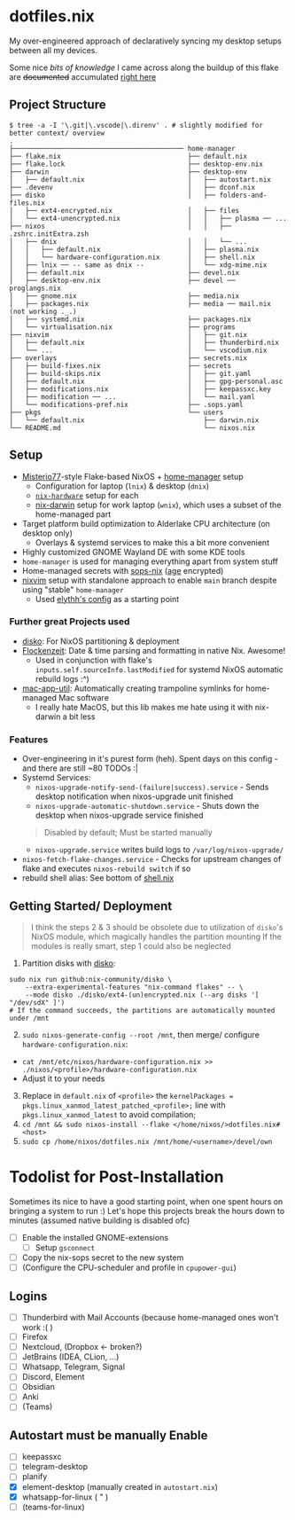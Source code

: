 # dotfiles.nix

My over-engineered approach of declaratively syncing my desktop setups between all my devices.

Some nice *bits of knowledge* I came across along the buildup of this flake are ~~documented~~ accumulated [right here](./BITS.md)

## Project Structure

```shell
$ tree -a -I '\.git|\.vscode|\.direnv' . # slightly modified for better context/ overview
.
├─────────────────────────────────────────── home-manager
├── flake.nix                                ├── default.nix
├── flake.lock                               ├── desktop-env.nix
├── darwin                                   ├── desktop-env
│   ├── default.nix                          │   ├── autostart.nix
├── .devenv                                  │   ├── dconf.nix
├── disko                                    │   ├── folders-and-files.nix
│   ├── ext4-encrypted.nix                   │   ├── files
│   └── ext4-unencrypted.nix                 │   │   ├── plasma ── ...
├── nixos                                    │   │   ├── .zshrc.initExtra.zsh
│   ├── dnix                                 │   │   └── ...
│   │   ├── default.nix                      │   ├── plasma.nix
│   │   └── hardware-configuration.nix       │   ├── shell.nix
│   ├── lnix ── -- same as dnix --           │   └── xdg-mime.nix
│   ├── default.nix                          ├── devel.nix
│   ├── desktop-env.nix                      ├── devel ── proglangs.nix
│   ├── gnome.nix                            ├── media.nix
│   ├── packages.nix                         ├── media ── mail.nix (not working ._.)
│   ├── systemd.nix                          ├── packages.nix
│   └── virtualisation.nix                   ├── programs
├── nixvim                                   │   ├── git.nix
│   ├── default.nix                          │   ├── thunderbird.nix
│   └── ...                                  │   └── vscodium.nix
├── overlays                                 ├── secrets.nix
│   ├── build-fixes.nix                      ├── secrets
│   ├── build-skips.nix                      │   ├── git.yaml
│   ├── default.nix                          │   ├── gpg-personal.asc
│   ├── modifications.nix                    │   ├── keepassxc.key
│   ├── modification ── ...                  │   └── mail.yaml
│   └── modifications-pref.nix               ├── .sops.yaml
├── pkgs                                     └── users
│   └── default.nix                              ├── darwin.nix
└── README.md                                    └── nixos.nix
```

## Setup

- [Misterio77](https://github.com/Misterio77/nix-starter-configs)-style Flake-based NixOS + [home-manager](https://github.com/nix-community/home-manager) setup
  - Configuration for laptop (`lnix`) & desktop (`dnix`)
  - [`nix-hardware`](https://github.com/NixOS/nixos-hardware) setup for each
  - [nix-darwin](https://github.com/lnl7/nix-darwin) setup for work laptop (`wnix`), which uses a subset of the home-managed part
- Target platform build optimization to Alderlake CPU architecture (on desktop only)
  - Overlays & systemd services to make this a bit more convenient
- Highly customized GNOME Wayland DE with some KDE tools
- `home-manager` is used for managing everything apart from system stuff
- Home-managed secrets with [sops-nix](https://github.com/Mic92/sops-nix) ([age](https://github.com/FiloSottile/age) encrypted)
- [nixvim](https://github.com/nix-community/nixvim) setup with standalone approach to enable `main` branch despite using "stable" `home-manager`
  - Used [elythh's config](https://github.com/elythh/nixvim) as a starting point

### Further great Projects used

- [disko](https://github.com/nix-community/disko): For NixOS partitioning & deployment
- [Flockenzeit](https://github.com/balsoft/Flockenzeit): Date & time parsing and formatting in native Nix. Awesome!
  - Used in conjunction with flake's `inputs.self.sourceInfo.lastModified` for systemd NixOS automatic rebuild logs :^)
- [mac-app-util](https://github.com/hraban/mac-app-util): Automatically creating trampoline symlinks for home-managed Mac software
  - I really hate MacOS, but this lib makes me hate using it with nix-darwin a bit less

### Features

- Over-engineering in it's purest form (heh). Spent days on this config - and there are still ~80 TODOs :|
- Systemd Services:
  - `nixos-upgrade-notify-send-(failure|success).service` - Sends desktop notification when nixos-upgrade unit finished
  - `nixos-upgrade-automatic-shutdown.service` - Shuts down the desktop when nixos-upgrade service finished
  > Disabled by default; Must be started manually
  - `nixos-upgrade.service` writes build logs to `/var/log/nixos-upgrade/`
- `nixos-fetch-flake-changes.service` - Checks for upstream changes of flake and executes `nixos-rebuild switch` if so
- rebuild shell alias: See bottom of [shell.nix](./home-manager/desktop-env/shell.nix)

## Getting Started/ Deployment

> I think the steps 2 & 3 should be obsolete due to utilization of `disko`'s NixOS module, which magically handles the partition mounting
> If the modules is really smart, step 1 could also be neglected

1. Partition disks with [disko](https://github.com/nix-community/disko):

```shell
sudo nix run github:nix-community/disko \
    --extra-experimental-features "nix-command flakes" -- \
    --mode disko ./disko/ext4-(un)encrypted.nix (--arg disks '[ "/dev/sdX" ]')
# If the command succeeds, the partitions are automatically mounted under /mnt
```

2. `sudo nixos-generate-config --root /mnt`, then merge/ configure `hardware-configuration.nix`:
  - `cat /mnt/etc/nixos/hardware-configuration.nix >> ./nixos/<profile>/hardware-configuration.nix`
  - Adjust it to your needs
3. Replace in `default.nix` of `<profile>` the `kernelPackages = pkgs.linux_xanmod_latest_patched_<profile>;` line with `pkgs.linux_xanmod_latest` to avoid compilation;
4. `cd /mnt && sudo nixos-install --flake </home/nixos/>dotfiles.nix#<host>`
5. `sudo cp /home/nixos/dotfiles.nix /mnt/home/<username>/devel/own`

# Todolist for Post-Installation

Sometimes its nice to have a good starting point, when one spent hours on bringing a system to run :)
Let's hope this projects break the hours down to minutes (assumed native building is disabled ofc)

- [ ] Enable the installed GNOME-extensions
  - [ ] Setup `gsconnect`
- [ ] Copy the nix-sops secret to the new system
- [ ] (Configure the CPU-scheduler and profile in `cpupower-gui`)

## Logins

- [ ] Thunderbird with Mail Accounts (because home-managed ones won't work :( )
- [ ] Firefox
- [ ] Nextcloud, (Dropbox <- broken?)
- [ ] JetBrains (IDEA, CLion, ...)
- [ ] Whatsapp, Telegram, Signal
- [ ] Discord, Element
- [ ] Obsidian
- [ ] Anki
- [ ] (Teams)

## Autostart must be manually Enable

- [ ] keepassxc
- [ ] telegram-desktop
- [ ] planify
- [x] element-desktop (manually created in `autostart.nix`)
- [x] whatsapp-for-linux ( " )
- [ ] (teams-for-linux)
